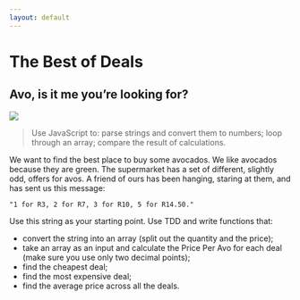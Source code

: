 ```yaml
---
layout: default
---
```


# The Best of Deals

## Avo, is it me you’re looking for?

![](./img/avo.png)

> Use JavaScript to: parse strings and convert them to numbers; loop through an array; compare the result of calculations.

We want to find the best place to buy some avocados. We like avocados because they are green. The supermarket has a set of different, slightly odd, offers for avos. A friend of ours has been hanging, staring at them, and has sent us this message:

```
"1 for R3, 2 for R7, 3 for R10, 5 for R14.50."
```

Use this string as your starting point. Use TDD and write functions that:

* convert the string into an array (split out the quantity and the price);
* take an array as an input and calculate the Price Per Avo for each deal (make sure you use only two decimal points);
* find the cheapest deal;
* find the most expensive deal;
* find the average price across all the deals.
